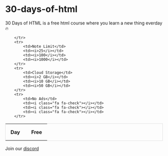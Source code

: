 



# 30-days-of-html
<style>
 
table {
  border-collapse: collapse;
  border-spacing: 0;
  width: 100%;
  border: 1px solid #ddd;
}

/* Style table headers and table data */
th, td {
  text-align: center;
  padding: 16px;
}

th:first-child, td:first-child {
  text-align: left;
}

/* Zebra-striped table rows */
tr:nth-child(even) {
  background-color: #f2f2f2
}
</style>

30 Days of HTML is a free html course where you learn a new thing everday 🔥


<table>
        <tr>
            <th style="width:50%">Day</th>
            <th>Free</th>

        </tr>
        <tr>
            <td>Note Limit</td>
            <td><i>25</i></td>
            <td><i>100</i></td>
            <td><i>1000</i></td>
        </tr>
        <tr>
            <td>Cloud Storage</td>
            <td><i>2 GB</i></td>
            <td><i>10 GB</i></td>
            <td><i>50 GB</i></td>
        </tr>
        <tr>
            <td>No Ads</td>
            <td><i class="fa fa-check"></i></td>
            <td><i class="fa fa-check"></i></td>
            <td><i class="fa fa-check"></i></td>
        </tr>

</table> 


 Join our [discord](https://discord.gg/z4gBPkQ8BN)
